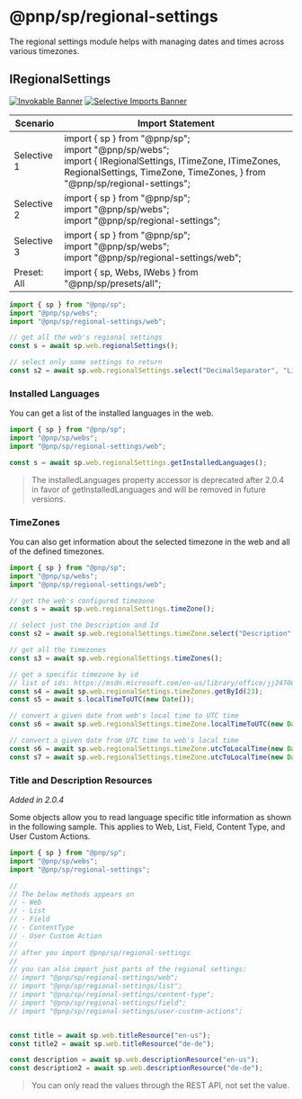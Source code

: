 # @pnp/sp/regional-settings

The regional settings module helps with managing dates and times across various timezones.

## IRegionalSettings

[![Invokable Banner](https://img.shields.io/badge/Invokable-informational.svg)](../concepts/invokable.md) [![Selective Imports Banner](https://img.shields.io/badge/Selective%20Imports-informational.svg)](../concepts/selective-imports.md)  

|Scenario|Import Statement|
|--|--|
|Selective 1|import { sp } from "@pnp/sp";<br />import "@pnp/sp/webs";<br />import { IRegionalSettings, ITimeZone, ITimeZones, RegionalSettings, TimeZone, TimeZones, } from "@pnp/sp/regional-settings";|
|Selective 2|import { sp } from "@pnp/sp";<br />import "@pnp/sp/webs";<br />import "@pnp/sp/regional-settings";|
|Selective 3|import { sp } from "@pnp/sp";<br />import "@pnp/sp/webs";<br />import "@pnp/sp/regional-settings/web";|
|Preset: All|import { sp, Webs, IWebs } from "@pnp/sp/presets/all";|

```TypeScript
import { sp } from "@pnp/sp";
import "@pnp/sp/webs";
import "@pnp/sp/regional-settings/web";

// get all the web's regional settings
const s = await sp.web.regionalSettings();

// select only some settings to return
const s2 = await sp.web.regionalSettings.select("DecimalSeparator", "ListSeparator", "IsUIRightToLeft")();
```

### Installed Languages

You can get a list of the installed languages in the web.

```TypeScript
import { sp } from "@pnp/sp";
import "@pnp/sp/webs";
import "@pnp/sp/regional-settings/web";

const s = await sp.web.regionalSettings.getInstalledLanguages();
```

> The installedLanguages property accessor is deprecated after 2.0.4 in favor of getInstalledLanguages and will be removed in future versions.

### TimeZones

You can also get information about the selected timezone in the web and all of the defined timezones.

```TypeScript
import { sp } from "@pnp/sp";
import "@pnp/sp/webs";
import "@pnp/sp/regional-settings/web";

// get the web's configured timezone
const s = await sp.web.regionalSettings.timeZone();

// select just the Description and Id
const s2 = await sp.web.regionalSettings.timeZone.select("Description", "Id")();

// get all the timezones
const s3 = await sp.web.regionalSettings.timeZones();

// get a specific timezone by id
// list of ids: https://msdn.microsoft.com/en-us/library/office/jj247008.aspx
const s4 = await sp.web.regionalSettings.timeZones.getById(23);
const s5 = await s.localTimeToUTC(new Date());

// convert a given date from web's local time to UTC time
const s6 = await sp.web.regionalSettings.timeZone.localTimeToUTC(new Date());

// convert a given date from UTC time to web's local time
const s6 = await sp.web.regionalSettings.timeZone.utcToLocalTime(new Date())
const s7 = await sp.web.regionalSettings.timeZone.utcToLocalTime(new Date(2019, 6, 10, 10, 0, 0, 0))
```

### Title and Description Resources

_Added in 2.0.4_

Some objects allow you to read language specific title information as shown in the following sample. This applies to Web, List, Field, Content Type, and User Custom Actions.

```TypeScript
import { sp } from "@pnp/sp";
import "@pnp/sp/webs";
import "@pnp/sp/regional-settings";

//
// The below methods appears on
// - Web
// - List
// - Field
// - ContentType
// - User Custom Action
//
// after you import @pnp/sp/regional-settings
//
// you can also import just parts of the regional settings:
// import "@pnp/sp/regional-settings/web";
// import "@pnp/sp/regional-settings/list";
// import "@pnp/sp/regional-settings/content-type";
// import "@pnp/sp/regional-settings/field";
// import "@pnp/sp/regional-settings/user-custom-actions";


const title = await sp.web.titleResource("en-us");
const title2 = await sp.web.titleResource("de-de");

const description = await sp.web.descriptionResource("en-us");
const description2 = await sp.web.descriptionResource("de-de");
```

> You can only read the values through the REST API, not set the value.
